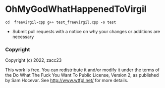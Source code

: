 OhMyGodWhatHappenedToVirgil
==============================

`cd  freevirgil-cpp
g++ test_freevirgil.cpp -o test`

* Submit pull requests with a notice on why your changes or additions are necessary

### Copyright

Copyright (c) 2022, zacc23

This work is free. You can redistribute it and/or modify it under the
terms of the Do What The Fuck You Want To Public License, Version 2,
as published by Sam Hocevar. See http://www.wtfpl.net/ for more details.
